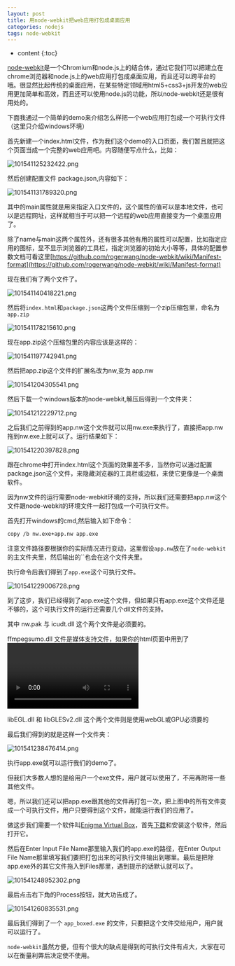```yaml
---
layout: post
title: 用node-webkit把web应用打包成桌面应用
categories: nodejs
tags: node-webkit
---
```


* content
{:toc}

[node-webkit](https://github.com/rogerwang/node-webkit)是一个Chromium和node.js上的结合体，通过它我们可以把建立在chrome浏览器和node.js上的web应用打包成桌面应用，而且还可以跨平台的哦。很显然比起传统的桌面应用，在某些特定领域用html5+css3+js开发的web应用更加简单和高效，而且还可以使用node.js的功能，所以node-webkit还是很有用处的。



下面我通过一个简单的demo来介绍怎么样把一个web应用打包成一个可执行文件（这里只介绍windows环境）

首先新建一个index.html文件，作为我们这个demo的入口页面，我们暂且就把这个页面当成一个完整的web应用吧。内容随便写点什么，比如：

![101541125232422.png](https://dn-biezhi.qbox.me/2015/09/3906849872.png)

然后创建配置文件 package.json,内容如下：

![101541131789320.png](https://dn-biezhi.qbox.me/2015/09/965193666.png)

其中的main属性就是用来指定入口文件的，这个属性的值可以是本地文件，也可以是远程网址，这样就相当于可以把一个远程的web应用直接变为一个桌面应用了。

除了name与main这两个属性外，还有很多其他有用的属性可以配置，比如指定应用的图标，显不显示浏览器的工具栏，指定浏览器的初始大小等等，具体的配置参数文档可看这里[https://github.com/rogerwang/node-webkit/wiki/Manifest-format](https://github.com/rogerwang/node-webkit/wiki/Manifest-format)

现在我们有了两个文件了。

![101541140418221.png](https://dn-biezhi.qbox.me/2015/09/3848583289.png)

然后将`index.html`和`package.json`这两个文件压缩到一个zip压缩包里，命名为`app.zip`

![101541178215610.png](https://dn-biezhi.qbox.me/2015/09/1443052314.png)

现在app.zip这个压缩包里的内容应该是这样的：

![101541197742941.png](https://dn-biezhi.qbox.me/2015/09/586189206.png)

然后把app.zip这个文件的扩展名改为nw,变为 app.nw

![101541204305541.png](https://dn-biezhi.qbox.me/2015/09/2991353672.png)

然后下载一个windows版本的node-webkit,解压后得到一个文件夹：

![101541212229712.png](https://dn-biezhi.qbox.me/2015/09/2856560818.png)

之后我们之前得到的app.nw这个文件就可以用nw.exe来执行了，直接把app.nw拖到nw.exe上就可以了。运行结果如下：

![101541220397828.png](https://dn-biezhi.qbox.me/2015/09/3554349071.png)

跟在chrome中打开index.html这个页面的效果差不多，当然你可以通过配置package.json这个文件，来隐藏浏览器的工具栏或边框，来使它更像是一个桌面软件。

 

因为nw文件的运行需要node-webkit环境的支持，所以我们还需要把app.nw这个文件跟node-webkit的环境文件一起打包成一个可执行文件。

首先打开windows的cmd,然后输入如下命令：
```bash
copy /b nw.exe+app.nw app.exe
```
注意文件路径要根据你的实际情况进行变动，这里假设`app.nw`放在了`node-webkit`的主文件夹里，然后输出的``也会在这个文件夹里。

执行命令后我们得到了`app.exe`这个可执行文件。

![101541229006728.png](https://dn-biezhi.qbox.me/2015/09/1191960116.png)

到了这步，我们已经得到了app.exe这个文件，但如果只有app.exe这个文件还是不够的，这个可执行文件的运行还需要几个dll文件的支持。

其中 nw.pak 与 icudt.dll 这个两个文件是必须要的。

ffmpegsumo.dll 文件是媒体支持文件，如果你的html页面中用到了<video>或<audio>或其它与媒体相关的东西，则必须带上这个文件。

libEGL.dll 和 libGLESv2.dll 这个两个文件则是使用webGL或GPU必须要的

最后我们得到的就是这样一个文件夹：

![101541238476414.png](https://dn-biezhi.qbox.me/2015/09/3259527669.png)

执行app.exe就可以运行我们的demo了。


但我们大多数人想的是给用户一个exe文件，用户就可以使用了，不用再附带一些其他文件。

嗯，所以我们还可以把app.exe跟其他的文件再打包一次，把上图中的所有文件变成一个可执行文件，用户只要得到这个文件，就能运行我们的应用了。

做这步我们需要一个软件叫[Enigma Virtual Box](http://enigmaprotector.com/en/aboutvb.html)，首先[下载](http://enigmaprotector.com/assets/files/enigmavb.exe)和安装这个软件，然后打开它。

然后在Enter Input File Name那里输入我们的app.exe的路径，在Enter Output File Name那里填写我们要把打包出来的可执行文件输出到哪里。最后是把除app.exe外的其它文件拖入到Files那里，遇到提示的话默认就可以了。

![101541248952302.png](https://dn-biezhi.qbox.me/2015/09/3277007985.png)

最后点击右下角的Process按钮，就大功告成了。

![101541260835531.png](https://dn-biezhi.qbox.me/2015/09/1326722595.png)

最后我们得到了一个 `app_boxed.exe` 的文件，只要把这个文件交给用户，用户就可以运行了。

`node-webkit`虽然方便，但有个很大的缺点是得到的可执行文件有点大，大家在可以在衡量利弊后决定使不使用。
